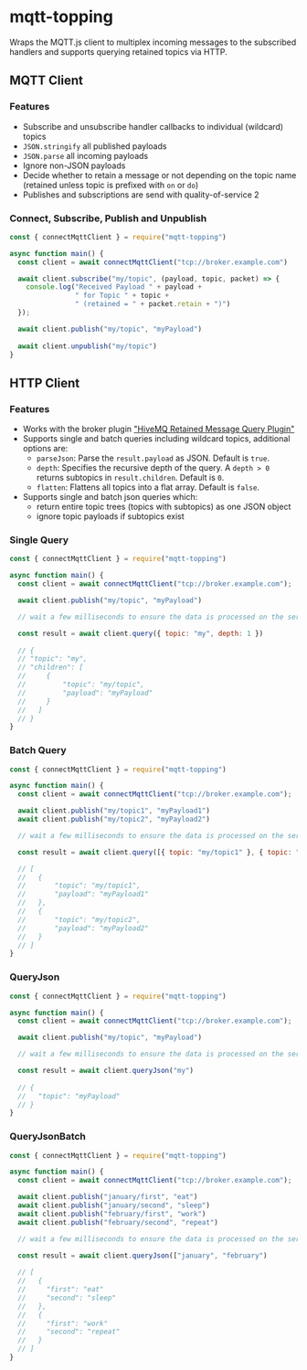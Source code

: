 # mqtt-topping

Wraps the MQTT.js client to multiplex incoming messages to the subscribed handlers and supports querying retained topics via HTTP.

## MQTT Client

### Features

* Subscribe and unsubscribe handler callbacks to individual (wildcard) topics
* `JSON.stringify` all published payloads
* `JSON.parse` all incoming payloads
* Ignore non-JSON payloads
* Decide whether to retain a message or not depending on the topic name (retained unless topic is prefixed with `on` or `do`)
* Publishes and subscriptions are send with quality-of-service 2

### Connect, Subscribe, Publish and Unpublish

```javascript
const { connectMqttClient } = require("mqtt-topping")

async function main() {
  const client = await connectMqttClient("tcp://broker.example.com")

  await client.subscribe("my/topic", (payload, topic, packet) => {
    console.log("Received Payload " + payload +
                " for Topic " + topic +
                " (retained = " + packet.retain + ")")
  });

  await client.publish("my/topic", "myPayload")
  
  await client.unpublish("my/topic")
}
```

## HTTP Client

### Features

* Works with the broker plugin ["HiveMQ Retained Message Query Plugin"](https://github.com/artcom/hivemq-retained-message-query-plugin)
* Supports single and batch queries including wildcard topics, additional options are:
  * `parseJson`: Parse the `result.payload` as JSON. Default is `true`.
  * `depth`: Specifies the recursive depth of the query. A `depth > 0` returns subtopics in `result.children`. Default is `0`.
  * `flatten`: Flattens all topics into a flat array. Default is `false`.
* Supports single and batch json queries which:
  * return entire topic trees (topics with subtopics) as one JSON object
  * ignore topic payloads if subtopics exist

### Single Query

```javascript
const { connectMqttClient } = require("mqtt-topping")

async function main() {
  const client = await connectMqttClient("tcp://broker.example.com");

  await client.publish("my/topic", "myPayload")

  // wait a few milliseconds to ensure the data is processed on the server

  const result = await client.query({ topic: "my", depth: 1 })
  
  // {
  // "topic": "my",
  // "children": [
  //     {
  //         "topic": "my/topic",
  //         "payload": "myPayload"
  //     }
  //   ]
  // }
}
```

### Batch Query

```javascript
const { connectMqttClient } = require("mqtt-topping")

async function main() {
  const client = await connectMqttClient("tcp://broker.example.com");

  await client.publish("my/topic1", "myPayload1")
  await client.publish("my/topic2", "myPayload2")

  // wait a few milliseconds to ensure the data is processed on the server

  const result = await client.query([{ topic: "my/topic1" }, { topic: "my/topic2" }])

  // [
  //   {
  //       "topic": "my/topic1",
  //       "payload": "myPayload1"
  //   },
  //   {
  //       "topic": "my/topic2",
  //       "payload": "myPayload2"
  //   }
  // ]
}
```

### QueryJson

```javascript
const { connectMqttClient } = require("mqtt-topping")

async function main() {
  const client = await connectMqttClient("tcp://broker.example.com");

  await client.publish("my/topic", "myPayload")

  // wait a few milliseconds to ensure the data is processed on the server

  const result = await client.queryJson("my")
  
  // {
  //   "topic": "myPayload"
  // }
}
```

### QueryJsonBatch

```javascript
const { connectMqttClient } = require("mqtt-topping")

async function main() {
  const client = await connectMqttClient("tcp://broker.example.com");

  await client.publish("january/first", "eat")
  await client.publish("january/second", "sleep")
  await client.publish("february/first", "work")
  await client.publish("february/second", "repeat")

  // wait a few milliseconds to ensure the data is processed on the server

  const result = await client.queryJson(["january", "february")
  
  // [
  //   {
  //     "first": "eat"
  //     "second": "sleep"
  //   },
  //   {
  //     "first": "work"
  //     "second": "repeat"
  //   }
  // ]
}
```
